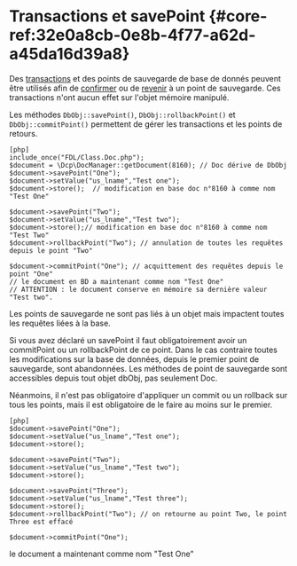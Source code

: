 # Transactions et savePoint  {#core-ref:32e0a8cb-0e8b-4f77-a62d-a45da16d39a8}

Des [transactions][transactionSQL] et des points de sauvegarde de base de donnés
peuvent être utilisés afin de [confirmer][commitSQL] ou de
[revenir][RollbackSQL] à un point de sauvegarde. Ces transactions n'ont aucun
effet sur l'objet mémoire manipulé.

Les méthodes `DbObj::savePoint()`, `DbObj::rollbackPoint()` et
`DbObj::commitPoint()` permettent de gérer les transactions et les points de
retours.

    [php]
    include_once("FDL/Class.Doc.php");
    $document = \Dcp\DocManager::getDocument(8160); // Doc dérive de DbObj
    $document->savePoint("One");
    $document->setValue("us_lname","Test one");
    $document->store();  // modification en base doc n°8160 à comme nom "Test One"
    
    $document->savePoint("Two");
    $document->setValue("us_lname","Test two");
    $document->store();// modification en base doc n°8160 à comme nom "Test Two"
    $document->rollbackPoint("Two"); // annulation de toutes les requêtes depuis le point "Two"
    
    $document->commitPoint("One"); // acquittement des requêtes depuis le point "One"
    // le document en BD a maintenant comme nom "Test One"
    // ATTENTION : le document conserve en mémoire sa dernière valeur "Test two".

Les points de sauvegarde ne sont pas liés à un objet mais impactent toutes les
requêtes liées à la base.

Si vous avez déclaré un savePoint il faut obligatoirement avoir un commitPoint
ou un rollbackPoint de ce point. Dans le cas contraire toutes les modifications
sur la base de données, depuis le premier point de sauvegarde, sont
abandonnées. Les méthodes de point de sauvegarde sont accessibles depuis tout
objet dbObj, pas seulement Doc.

Néanmoins, il n'est pas obligatoire d'appliquer un commit ou un rollback sur tous
les points, mais il est obligatoire de le faire au moins sur le premier.

    [php]
    $document->savePoint("One");
    $document->setValue("us_lname","Test one");
    $document->store();
    
    $document->savePoint("Two");
    $document->setValue("us_lname","Test two");
    $document->store();
    
    $document->savePoint("Three");
    $document->setValue("us_lname","Test three");
    $document->store();
    $document->rollbackPoint("Two"); // on retourne au point Two, le point Three est effacé
    
    $document->commitPoint("One"); 

le document a maintenant comme nom "Test One" 

<!-- links -->

[transactionSQL]:       https://fr.wikipedia.org/wiki/Transaction_(base_de_donn%C3%A9es) "Wikipedia : Transaction"
[commitSQL]:            https://fr.wikipedia.org/wiki/Commit "Wikipedia : Commit"
[RollbackSQL]:          https://fr.wikipedia.org/wiki/Rollback_(base_de_donn%C3%A9es) "Wikipedia : Rollback"